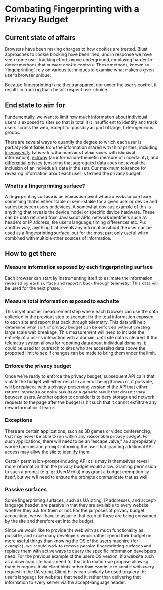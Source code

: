

# **Combating Fingerprinting with a Privacy Budget**

## Current state of affairs

Browsers have been making changes to how cookies are treated. Blunt approaches to cookie blocking have been tried, and in response we have seen some user-tracking efforts move underground, employing harder-to-detect methods that subvert cookie controls. These methods, known as ‘fingerprinting’, rely on various techniques to examine what makes a given user’s browser unique.

Because fingerprinting is neither transparent nor under the user’s control, it results in tracking that doesn’t respect user choice.

## End state to aim for

Fundamentally, we want to limit how much information about individual users is exposed to sites so that in total it is insufficient to identify and track users across the web, except for possibly as part of large, heterogeneous groups. 

There are several ways to quantify the degree to which each user is partially identifiable from the information shared with third parties, including _[k-anonymity](https://en.wikipedia.org/wiki/K-anonymity)_ (where _k_ is the number of other users with identical information), [entropy](https://en.wikipedia.org/wiki/Entropy_(information_theory)) (an information-theoretic measure of uncertainty), and [differential privacy](https://en.wikipedia.org/wiki/Differential_privacy) (ensuring that aggregated data does not reveal the inclusion of an individual’s data in the set). Our maximum tolerance for revealing information about each user is termed the privacy budget.


### What is a fingerprinting surface?

A fingerprinting surface is an interaction point where a website can learn something that is either stable or semi-stable for a given user or device and varies between users or devices. A somewhat obvious example of this is anything that reveals the device model or specific device hardware. These can be data returned from Javascript APIs, network identifiers such as headers or IP address, the user’s language, timing differences etc. Put another way, anything that reveals any information about the user can be used as a fingerprinting surface, but for the most part only useful when combined with multiple other sources of information.


## How to get there


### Measure information exposed by each fingerprinting surface

Each browser can start by instrumenting itself to estimate the information revealed by each surface and report it back through telemetry. This data will be used for the next phase.


### Measure total information exposed to each site

This is yet another measurement step where each browser can use the data collected in the previous step to account for the total information exposed to each site and report that back through telemetry. This data will help determine what sort of privacy budget can be enforced without creating large scale web breakage. This measurement will need to include the entirety of a user's interaction with a domain, until site data is cleared. If the telemetry system allows for reporting data about individual domains, it could be used for outreach to sites who are accessing data above the proposed limit to see if changes can be made to bring them under the limit.


### Enforce the privacy budget

Once we’re ready to enforce the privacy budget, subsequent API calls that violate the budget will either result in an error being thrown or, if possible, will be replaced with a privacy-preserving version of the API that either returns imprecise or noisy results or a generic result that doesn’t vary between users. Another option to consider is to deny storage and network requests to the page after the budget is hit such that it cannot exfiltrate any new information it learns.


### Exceptions

There are certain applications, such as 3D games or video conferencing, that may never be able to run within any reasonable privacy budget. For such applications, there will need to be an “escape valve,” an appropriately worded permission prompt informing the user that granting additional API access may allow the site to identify them. 

Certain permission-prompt-inducing API calls may in themselves reveal more information than the privacy budget would allow. Granting permission to such a prompt (e.g. getUserMedia) may grant a budget exemption by itself, but we will need to ensure the prompts communicate that as well.


### Passive surfaces

Some fingerprinting surfaces, such as UA string, IP addresses, and accept-language header, are passive in that they are available to every website whether they ask for them or not. For the purposes of privacy budget accounting, we will have to assume that each of these are being consumed by the site and therefore eat into the budget. 

Since we would like to provide the web with as much functionality as possible, and since many developers would rather spend their budget on more useful things than knowing the OS of the user’s machine (for example), we should work to remove passive fingerprinting surfaces and replace them with active ways to query the specific information developers need. For the previous example of the user’s OS version, if a website such as a download site had a need for that information we propose allowing them to request it via client hints rather than continue to send it with every request in the UA string. Client hints can similarly be used to query the user’s language for websites that need it, rather than delivering that information to every server via the accept-language header.
